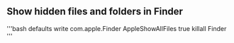 ## Show hidden files and folders in Finder

'''bash
defaults write com.apple.Finder AppleShowAllFiles true
killall Finder
'''